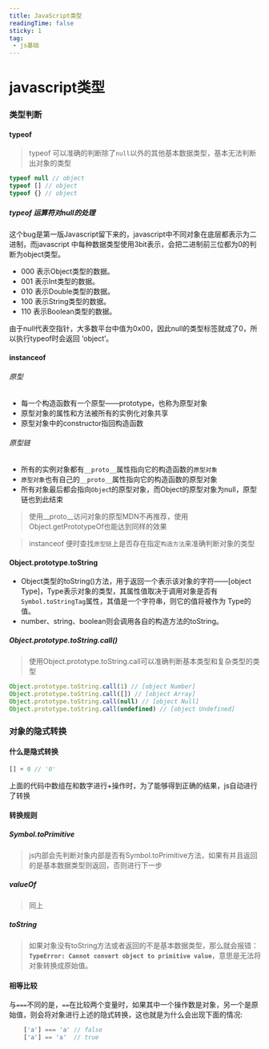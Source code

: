 ```yaml
---
title: JavaScript类型
readingTime: false
sticky: 1
tag:
 - js基础
---
```


# javascript类型

### 类型判断

#### typeof
> typeof 可以准确的判断除了`null`以外的其他基本数据类型，基本无法判断出对象的类型

~~~js
typeof null // object
typeof [] // object
typeof {} // object
~~~

##### typeof 运算符对null的处理
这个bug是第一版Javascript留下来的，javascript中不同对象在底层都表示为二进制，而javascript 中每种数据类型使用3bit表示，会把二进制前三位都为0的判断为object类型。

- 000 表示Object类型的数据。
- 001 表示Int类型的数据。
- 010 表示Double类型的数据。
- 100 表示String类型的数据。
- 110 表示Boolean类型的数据。

由于null代表空指针，大多数平台中值为0x00，因此null的类型标签就成了0，所以执行typeof时会返回 ‘object’。

#### instanceof

###### 原型
+ 每一个构造函数有一个原型——prototype，也称为原型对象
+ 原型对象的属性和方法被所有的实例化对象共享
+ 原型对象中的constructor指回构造函数

###### 原型链
+ 所有的实例对象都有`__proto__`属性指向它的构造函数的`原型对象`
+ `原型对象`也有自己的`__proto__`属性指向它的构造函数的原型对象
+ 所有对象最后都会指向`Objec`t的原型对象，而Object的原型对象为null，原型链也到此结束

> 使用__proto__访问对象的原型MDN不再推荐，使用Object.getPrototypeOf也能达到同样的效果

> instanceof 便时查找`原型链`上是否存在指定`构造方法`来准确判断对象的类型

#### Object.prototype.toString
+ Object类型的toString()方法，用于返回一个表示该对象的字符——[object Type]，Type表示对象的类型，其属性值取决于调用对象是否有`Symbol.toStringTag`属性，其值是一个字符串，则它的值将被作为 Type的值。
+ number、string、boolean则会调用各自的构造方法的toString。

##### Object.prototype.toString.call()
> 使用Object.prototype.toString.call可以准确判断基本类型和复杂类型的类型

~~~js
Object.prototype.toString.call(1) // [object Number]
Object.prototype.toString.call([]) // [object Array]
Object.prototype.toString.call(null) // [object Null]
Object.prototype.toString.call(undefined) // [object Undefined]
~~~

### 对象的隐式转换

#### 什么是隐式转换
~~~js
[] + 0 // '0'
~~~

上面的代码中数组在和数字进行+操作时，为了能够得到正确的结果，js自动进行了转换

#### 转换规则

##### Symbol.toPrimitive
> js内部会先判断对象内部是否有Symbol.toPrimitive方法，如果有并且返回的是基本数据类型则返回，否则进行下一步

##### valueOf
> 同上

##### toString
> 如果对象没有toString方法或者返回的不是基本数据类型，那么就会报错：**`TypeError: Cannot convert object to primitive value`**，意思是无法将对象转换成原始值。

#### 相等比较
与`===`不同的是，`==`在比较两个变量时，如果其中一个操作数是对象，另一个是原始值，则会将对象进行上述的隐式转换，这也就是为什么会出现下面的情况:

~~~js
	['a'] === 'a' // false
	['a'] == 'a'  // true
~~~